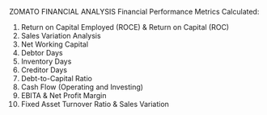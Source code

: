 ZOMATO FINANCIAL ANALYSIS 
Financial Performance Metrics Calculated:
1. Return on Capital Employed (ROCE) & Return on Capital (ROC)
2. Sales Variation Analysis
3. Net Working Capital
4. Debtor Days
5. Inventory Days
6. Creditor Days
7. Debt-to-Capital Ratio
8. Cash Flow (Operating and Investing)
9. EBITA & Net Profit Margin
10. Fixed Asset Turnover Ratio & Sales Variation
